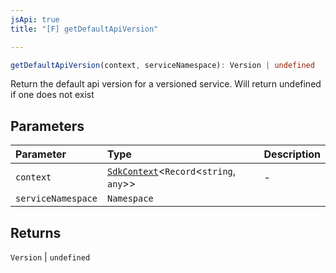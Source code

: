 ```yaml
---
jsApi: true
title: "[F] getDefaultApiVersion"

---
```

```ts
getDefaultApiVersion(context, serviceNamespace): Version | undefined
```

Return the default api version for a versioned service. Will return undefined if one does not exist

## Parameters

| Parameter | Type | Description |
| :------ | :------ | :------ |
| `context` | [`SdkContext`](../interfaces/SdkContext.md)<`Record`<`string`, `any`\>\> | - |
| `serviceNamespace` | `Namespace` |  |

## Returns

`Version` \| `undefined`
